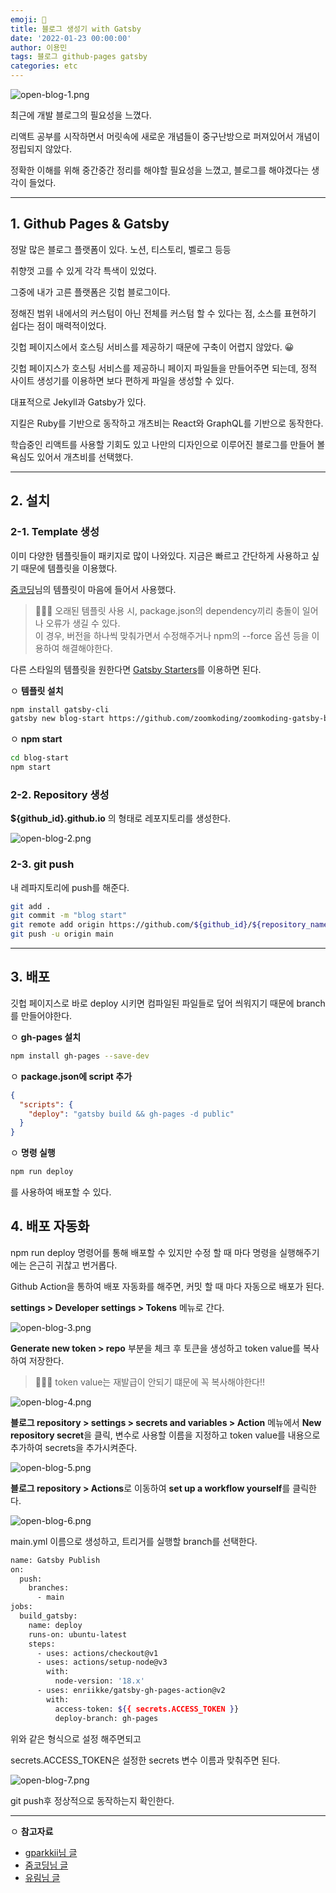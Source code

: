 ```yaml
---
emoji: 📖
title: 블로그 생성기 with Gatsby
date: '2022-01-23 00:00:00'
author: 이용민
tags: 블로그 github-pages gatsby
categories: etc
---
```


![open-blog-1.png](open-blog-1.png)

최근에 개발 블로그의 필요성을 느꼈다.

리액트 공부를 시작하면서 머릿속에 새로운 개념들이 중구난방으로 퍼져있어서 개념이 정립되지 않았다.

정확한 이해를 위해 중간중간 정리를 해야할 필요성을 느꼈고, 블로그를 해야겠다는 생각이 들었다.

---

## 1. Github Pages & Gatsby

정말 많은 블로그 플랫폼이 있다. 노션, 티스토리, 벨로그 등등

취향껏 고를 수 있게 각각 특색이 있었다.

그중에 내가 고른 플랫폼은 깃헙 블로그이다.

정해진 범위 내에서의 커스텀이 아닌 전체를 커스텀 할 수 있다는 점, 소스를 표현하기 쉽다는 점이 매력적이었다.

깃헙 페이지스에서 호스팅 서비스를 제공하기 때문에 구축이 어렵지 않았다. 😀

깃헙 페이지스가 호스팅 서비스를 제공하니 페이지 파일들을 만들어주면 되는데, 정적 사이트 생성기를 이용하면 보다 편하게 파일을 생성할 수 있다.

대표적으로 Jekyll과 Gatsby가 있다.

지킬은 Ruby를 기반으로 동작하고 개츠비는 React와 GraphQL를 기반으로 동작한다.

학습중인 리액트를 사용할 기회도 있고 나만의 디자인으로 이루어진 블로그를 만들어 볼 욕심도 있어서 개츠비를 선택했다.

---

## 2. 설치

### 2-1. Template 생성

이미 다양한 템플릿들이 패키지로 많이 나와있다.
지금은 빠르고 간단하게 사용하고 싶기 때문에 템플릿을 이용했다.

[줌코딩](https://github.com/zoomkoding/zoomkoding-gatsby-blog)님의 템플릿이 마음에 들어서 사용했다.

> 🙋🏻‍♂️ 오래된 템플릿 사용 시, package.json의 dependency끼리 충돌이 일어나 오류가 생길 수 있다.  
> 이 경우, 버전을 하나씩 맞춰가면서 수정해주거나 npm의 --force 옵션 등을 이용하여 해결해야한다.

다른 스타일의 템플릿을 원한다면 [Gatsby Starters](https://www.gatsbyjs.com/starters)를 이용하면 된다.

ㅇ **템플릿 설치**

```bash
npm install gatsby-cli
gatsby new blog-start https://github.com/zoomkoding/zoomkoding-gatsby-blog
```

ㅇ **npm start**

```bash
cd blog-start
npm start
```

### 2-2. Repository 생성

**${github_id}.github.io** 의 형태로 레포지토리를 생성한다.

![open-blog-2.png](open-blog-2.png)

### 2-3. git push

내 레파지토리에 push를 해준다.

```bash
git add .
git commit -m "blog start"
git remote add origin https://github.com/${github_id}/${repository_name}.git
git push -u origin main
```

---

## 3. 배포

깃헙 페이지스로 바로 deploy 시키면 컴파일된 파일들로 덮어 씌워지기 때문에 branch를 만들어야한다.

ㅇ **gh-pages 설치**

```bash
npm install gh-pages --save-dev
```

ㅇ **package.json에 script 추가**

```json
{
  "scripts": {
    "deploy": "gatsby build && gh-pages -d public"
  }
}
```

ㅇ **명령 실행**

```bash
npm run deploy
```

를 사용하여 배포할 수 있다.

## 4. 배포 자동화

npm run deploy 명령어를 통해 배포할 수 있지만
수정 할 때 마다 명령을 실행해주기에는 은근히 귀찮고 번거롭다.

Github Action을 통하여 배포 자동화를 해주면, 커밋 할 때 마다 자동으로 배포가 된다.

**settings > Developer settings > Tokens** 메뉴로 간다.

![open-blog-3.png](open-blog-3.png)

**Generate new token > repo** 부분을 체크 후 토큰을 생성하고 token value를 복사하여 저장한다.

> 🙋🏻‍♂️ token value는 재발급이 안되기 떄문에 꼭 복사해야한다!!

![open-blog-4.png](open-blog-4.png)

**블로그 repository > settings > secrets and variables > Action** 메뉴에서
**New repository secret**을 클릭, 변수로 사용할 이름을 지정하고 token value를 내용으로 추가하여
secrets을 추가시켜준다.

![open-blog-5.png](open-blog-5.png)

**블로그 repository > Actions**로 이동하여 **set up a workflow yourself**를 클릭한다.

![open-blog-6.png](open-blog-6.png)

main.yml 이름으로 생성하고, 트리거를 실행할 branch를 선택한다.

```bash
name: Gatsby Publish
on:
  push:
    branches:
      - main
jobs:
  build_gatsby:
    name: deploy
    runs-on: ubuntu-latest
    steps:
      - uses: actions/checkout@v1
      - uses: actions/setup-node@v3
        with:
          node-version: '18.x'
      - uses: enriikke/gatsby-gh-pages-action@v2
        with:
          access-token: ${{ secrets.ACCESS_TOKEN }}
          deploy-branch: gh-pages
```

위와 같은 형식으로 설정 해주면되고

secrets.ACCESS_TOKEN은 설정한 secrets 변수 이름과 맞춰주면 된다.

![open-blog-7.png](open-blog-7.png)

git push후 정상적으로 동작하는지 확인한다.

---

ㅇ **참고자료**

- [gparkkii님 글](https://velog.io/@gparkkii/build-gatsby-blog)
- [줌코딩님 글](https://www.zoomkoding.com/gatsby-starter-zoomkoding-introduction/)
- [유림님 글](https://milooy.github.io/build-blog-with-gatsby/)
